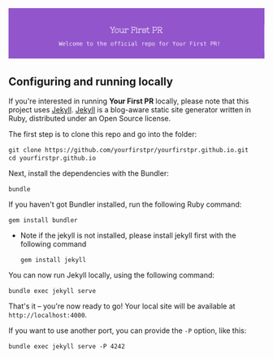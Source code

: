 ![Header](README_header.png)

## Configuring and running locally

If you're interested in running **Your First PR** locally, please note that this project uses [Jekyll](https://jekyllrb.com/). [Jekyll](https://jekyllrb.com/) is a blog-aware static site generator written in Ruby, distributed under an Open Source license.

The first step is to clone this repo and go into the folder:

```
git clone https://github.com/yourfirstpr/yourfirstpr.github.io.git
cd yourfirstpr.github.io
```

Next, install the dependencies with the Bundler:

```
bundle
```

If you haven't got Bundler installed, run the following Ruby command:

```
gem install bundler
```

* Note if the jekyll is not installed, please install jekyll first with the following command
    ```
    gem install jekyll
    ```

You can now run Jekyll locally, using the following command:

```
bundle exec jekyll serve
```

That's it – you're now ready to go! Your local site will be available at `http://localhost:4000`.

If you want to use another port, you can provide the `-P` option, like this:

```
bundle exec jekyll serve -P 4242
```
